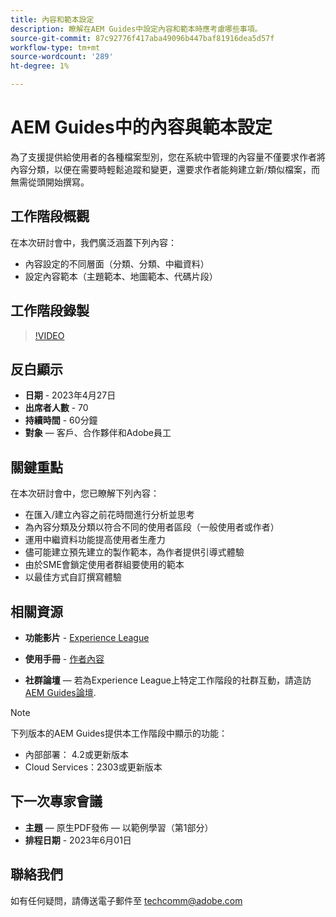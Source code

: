 ```yaml
---
title: 內容和範本設定
description: 瞭解在AEM Guides中設定內容和範本時應考慮哪些事項。
source-git-commit: 87c92776f417aba49096b447baf81916dea5d57f
workflow-type: tm+mt
source-wordcount: '289'
ht-degree: 1%

---
```


# AEM Guides中的內容與範本設定

為了支援提供給使用者的各種檔案型別，您在系統中管理的內容量不僅要求作者將內容分類，以便在需要時輕鬆追蹤和變更，還要求作者能夠建立新/類似檔案，而無需從頭開始撰寫。


## 工作階段概觀

在本次研討會中，我們廣泛涵蓋下列內容：
- 內容設定的不同層面（分類、分類、中繼資料）
- 設定內容範本（主題範本、地圖範本、代碼片段）



## 工作階段錄製

>[!VIDEO](https://video.tv.adobe.com/v/3419004/guides-templates-author-templates?quality=12&learn=on)


## 反白顯示

- **日期** - 2023年4月27日
- **出席者人數** - 70
- **持續時間** - 60分鐘
- **對象**  — 客戶、合作夥伴和Adobe員工


## 關鍵重點

在本次研討會中，您已瞭解下列內容：
- 在匯入/建立內容之前花時間進行分析並思考
- 為內容分類及分類以符合不同的使用者區段（一般使用者或作者）
- 運用中繼資料功能提高使用者生產力
- 儘可能建立預先建立的製作範本，為作者提供引導式體驗
- 由於SME會鎖定使用者群組要使用的範本
- 以最佳方式自訂撰寫體驗



## 相關資源

- **功能影片** -  [Experience League](https://experienceleague.adobe.com/docs/experience-manager-guides-learn/videos/advanced-user-guide/folder-profiles.html)

- **使用手冊** - [作者內容](https://help.adobe.com/en_US/xml-documentation-for-adobe-experience-manager/index.html#t=DXML-master-map%2Freports-intro.html)

- **社群論壇**  — 若為Experience League上特定工作階段的社群互動，請造訪  [AEM Guides論壇](https://experienceleaguecommunities.adobe.com/t5/experience-manager-guides/bd-p/xml-documentation-discussions).

>[!NOTE]
>
> 下列版本的AEM Guides提供本工作階段中顯示的功能：
> - 內部部署： 4.2或更新版本
> - Cloud Services：2303或更新版本



## 下一次專家會議

- **主題**  — 原生PDF發佈 — 以範例學習（第1部分）
- **排程日期** - 2023年6月01日


## 聯絡我們

如有任何疑問，請傳送電子郵件至 <techcomm@adobe.com>
